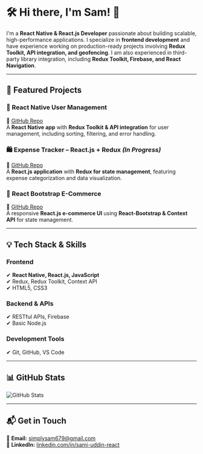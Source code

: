 # 🛠️ Hi there, I'm Sam! 👋  

I'm a **React Native & React.js Developer** passionate about building scalable, high-performance applications. I specialize in **frontend development** and have experience working on production-ready projects involving **Redux Toolkit, API integration, and geofencing**. I am also experienced in third-party library integration, including **Redux Toolkit, Firebase, and React Navigation**.

---

## 🚀 Featured Projects  

### 👥 React Native User Management  
📌 [GitHub Repo](https://github.com/coder-sam9/react-native-user-management)  
A **React Native app** with **Redux Toolkit & API integration** for user management, including sorting, filtering, and error handling.  

### 🛍️ Expense Tracker – React.js + Redux *(In Progress)*  
📌 [GitHub Repo](https://github.com/coder-sam9/expense-tracker)  
A **React.js application** with **Redux for state management**, featuring expense categorization and data visualization.  

### 🛒 React Bootstrap E-Commerce  
📌 [GitHub Repo](https://github.com/coder-sam9/react-bootstrap-ecom)  
A responsive **React.js e-commerce UI** using **React-Bootstrap & Context API** for state management.  

---

## 💡 Tech Stack & Skills  
### **Frontend**  
✔ **React Native, React.js, JavaScript**  
✔ Redux, Redux Toolkit, Context API  
✔ HTML5, CSS3  

### **Backend & APIs**  
✔ RESTful APIs, Firebase  
✔ Basic Node.js  

### **Development Tools**  
✔ Git, GitHub, VS Code  

---

## 📊 GitHub Stats  
![GitHub Stats](https://github-readme-stats.vercel.app/api?username=coder-sam9&show_icons=true&theme=radical)  

---

## 📬 Get in Touch  
📧 **Email:** simplysam679@gmail.com  
🔗 **LinkedIn:** [linkedin.com/in/sami-uddin-react](https://www.linkedin.com/in/sami-uddin-react)  
```` ▋
